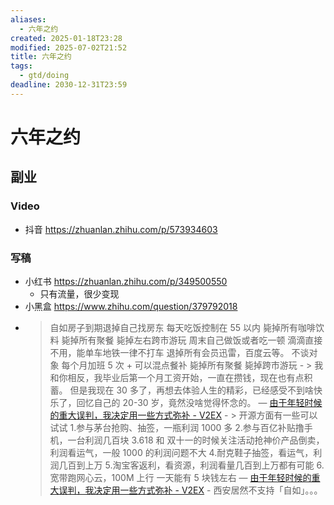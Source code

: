 ```yaml
---
aliases:
  - 六年之约
created: 2025-01-18T23:28
modified: 2025-07-02T21:52
title: 六年之约
tags:
  - gtd/doing
deadline: 2030-12-31T23:59
---
```


# 六年之约

## 副业

### Video

- 抖音 https://zhuanlan.zhihu.com/p/573934603

### 写稿

- 小红书 https://zhuanlan.zhihu.com/p/349500550
	- 只有流量，很少变现
- 小黑盒 https://www.zhihu.com/question/379792018
- > 自如房子到期退掉自己找房东
        每天吃饭控制在 55 以内
        毙掉所有咖啡饮料
        毙掉所有聚餐
        毙掉左右跨市游玩
        周末自己做饭或者吃一顿
        滴滴直接不用，能单车地铁一律不打车
        退掉所有会员迅雷，百度云等。
        不谈对象
        每个月加班 5 次 + 可以混点餐补
        毙掉所有聚餐
        毙掉跨市游玩
      - > 我和你相反，我毕业后第一个月工资开始，一直在攒钱，现在也有点积蓄。
        但是我现在 30 多了，再想去体验人生的精彩，已经感受不到啥快乐了，回忆自己的 20-30 岁，竟然没啥觉得怀念的。
        — [由于年轻时候的重大误判，我决定用一些方式弥补 - V2EX](https://www.v2ex.com/t/996449)
      - > 开源方面有一些可以试试
        1.参与茅台抢购、抽签，一瓶利润 1000 多
        2.参与百亿补贴撸手机，一台利润几百块
        3.618 和 双十一的时候关注活动抢神价产品倒卖，利润看运气，一般 1000 的利润问题不大
        4.耐克鞋子抽签，看运气，利润几百到上万
        5.淘宝客返利，看资源，利润看量几百到上万都有可能
        6.宽带跑网心云，100M 上行 一天能有 5 块钱左右
        — [由于年轻时候的重大误判，我决定用一些方式弥补 - V2EX](https://www.v2ex.com/t/996449)
      - 西安居然不支持「自如」。。。
